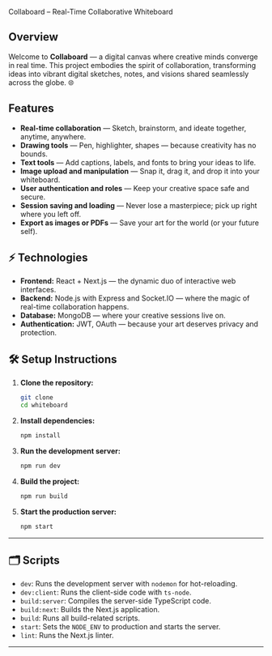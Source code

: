 Collaboard – Real-Time Collaborative Whiteboard 

## Overview

Welcome to **Collaboard** — a digital canvas where creative minds converge in real time. This project embodies the spirit of collaboration, transforming ideas into vibrant digital sketches, notes, and visions shared seamlessly across the globe. 🌐

## Features

* **Real-time collaboration** — Sketch, brainstorm, and ideate together, anytime, anywhere.
* **Drawing tools** — Pen, highlighter, shapes — because creativity has no bounds.
* **Text tools** — Add captions, labels, and fonts to bring your ideas to life.
* **Image upload and manipulation** — Snap it, drag it, and drop it into your whiteboard.
* **User authentication and roles** — Keep your creative space safe and secure.
* **Session saving and loading** — Never lose a masterpiece; pick up right where you left off.
* **Export as images or PDFs** — Save your art for the world (or your future self).

## ⚡ Technologies

* **Frontend:** React + Next.js — the dynamic duo of interactive web interfaces.
* **Backend:** Node.js with Express and Socket.IO — where the magic of real-time collaboration happens.
* **Database:** MongoDB — where your creative sessions live on.
* **Authentication:** JWT, OAuth — because your art deserves privacy and protection.

## 🛠️ Setup Instructions

1. **Clone the repository:**

   ```bash
   git clone 
   cd whiteboard
   ```


2. **Install dependencies:**

   ```bash
   npm install
   ```

3. **Run the development server:**

   ```bash
   npm run dev
   ```

4. **Build the project:**

   ```bash
   npm run build
   ```

5. **Start the production server:**

   ```bash
   npm start
   ```

---

## 🗂️ Scripts

* `dev`: Runs the development server with `nodemon` for hot-reloading.
* `dev:client`: Runs the client-side code with `ts-node`.
* `build:server`: Compiles the server-side TypeScript code.
* `build:next`: Builds the Next.js application.
* `build`: Runs all build-related scripts.
* `start`: Sets the `NODE_ENV` to production and starts the server.
* `lint`: Runs the Next.js linter.

---

